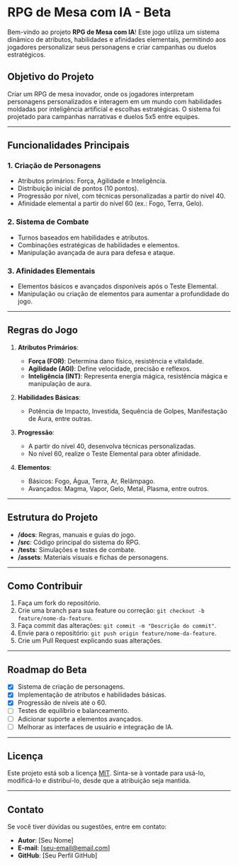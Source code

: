 # RPG de Mesa com IA - Beta

Bem-vindo ao projeto **RPG de Mesa com IA**! Este jogo utiliza um sistema dinâmico de atributos, habilidades e afinidades elementais, permitindo aos jogadores personalizar seus personagens e criar campanhas ou duelos estratégicos.

## Objetivo do Projeto
Criar um RPG de mesa inovador, onde os jogadores interpretam personagens personalizados e interagem em um mundo com habilidades moldadas por inteligência artificial e escolhas estratégicas. O sistema foi projetado para campanhas narrativas e duelos 5x5 entre equipes.

---

## Funcionalidades Principais

### 1. **Criação de Personagens**
- Atributos primários: Força, Agilidade e Inteligência.
- Distribuição inicial de pontos (10 pontos).
- Progressão por nível, com técnicas personalizadas a partir do nível 40.
- Afinidade elemental a partir do nível 60 (ex.: Fogo, Terra, Gelo).

### 2. **Sistema de Combate**
- Turnos baseados em habilidades e atributos.
- Combinações estratégicas de habilidades e elementos.
- Manipulação avançada de aura para defesa e ataque.

### 3. **Afinidades Elementais**
- Elementos básicos e avançados disponíveis após o Teste Elemental.
- Manipulação ou criação de elementos para aumentar a profundidade do jogo.

---

## Regras do Jogo

1. **Atributos Primários**:
   - **Força (FOR)**: Determina dano físico, resistência e vitalidade.
   - **Agilidade (AGI)**: Define velocidade, precisão e reflexos.
   - **Inteligência (INT)**: Representa energia mágica, resistência mágica e manipulação de aura.

2. **Habilidades Básicas**:
   - Potência de Impacto, Investida, Sequência de Golpes, Manifestação de Aura, entre outras.

3. **Progressão**:
   - A partir do nível 40, desenvolva técnicas personalizadas.
   - No nível 60, realize o Teste Elemental para obter afinidade.

4. **Elementos**:
   - Básicos: Fogo, Água, Terra, Ar, Relâmpago.
   - Avançados: Magma, Vapor, Gelo, Metal, Plasma, entre outros.

---

## Estrutura do Projeto

- **/docs**: Regras, manuais e guias do jogo.
- **/src**: Código principal do sistema do RPG.
- **/tests**: Simulações e testes de combate.
- **/assets**: Materiais visuais e fichas de personagens.

---

## Como Contribuir

1. Faça um fork do repositório.
2. Crie uma branch para sua feature ou correção: `git checkout -b feature/nome-da-feature`.
3. Faça commit das alterações: `git commit -m "Descrição do commit"`.
4. Envie para o repositório: `git push origin feature/nome-da-feature`.
5. Crie um Pull Request explicando suas alterações.

---

## Roadmap do Beta

- [x] Sistema de criação de personagens.
- [x] Implementação de atributos e habilidades básicas.
- [x] Progressão de níveis até o 60.
- [ ] Testes de equilíbrio e balanceamento.
- [ ] Adicionar suporte a elementos avançados.
- [ ] Melhorar as interfaces de usuário e integração de IA.

---

## Licença
Este projeto está sob a licença [MIT](LICENSE). Sinta-se à vontade para usá-lo, modificá-lo e distribuí-lo, desde que a atribuição seja mantida.

---

## Contato
Se você tiver dúvidas ou sugestões, entre em contato:
- **Autor**: [Seu Nome]
- **E-mail**: [seu-email@email.com]
- **GitHub**: [Seu Perfil GitHub]
